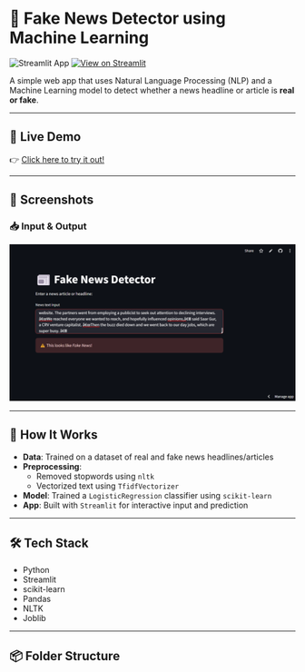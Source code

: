 # 📰 Fake News Detector using Machine Learning

![Streamlit App](https://img.shields.io/badge/Built%20with-Streamlit-orange?logo=streamlit)
[![View on Streamlit](https://static.streamlit.io/badges/streamlit_badge_black_white.svg)](https://your-app-name.streamlit.app)

A simple web app that uses Natural Language Processing (NLP) and a Machine Learning model to detect whether a news headline or article is **real or fake**.

---

## 🚀 Live Demo

👉 [Click here to try it out!](https://fake-news-detector-8bx6vtg3vonrgaxatqs93j.streamlit.app/)

---

## 📸 Screenshots

### 📥 Input & Output
![Prediction](screenshots/prediction.png)

---

## 🧠 How It Works

- **Data**: Trained on a dataset of real and fake news headlines/articles
- **Preprocessing**:
  - Removed stopwords using `nltk`
  - Vectorized text using `TfidfVectorizer`
- **Model**: Trained a `LogisticRegression` classifier using `scikit-learn`
- **App**: Built with `Streamlit` for interactive input and prediction

---

## 🛠 Tech Stack

- Python
- Streamlit
- scikit-learn
- Pandas
- NLTK
- Joblib

---

## 📦 Folder Structure


